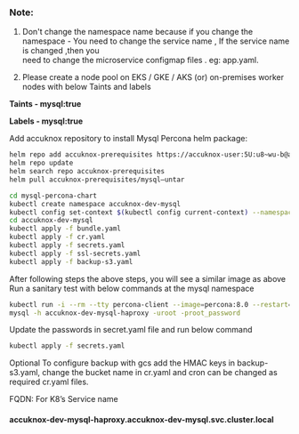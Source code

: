 ### Note:
1. Don't change the namespace name because if you change the namespace - You need to change the service name , If the service name is changed ,then you  
need to change the microservice configmap files . eg: app.yaml.

2. Please create a node pool on EKS / GKE / AKS (or) on-premises worker nodes with below Taints and labels

<b>Taints - mysql:true 

Labels - mysql:true</b>

Add accuknox repository to install  Mysql Percona helm package:
```sh
helm repo add accuknox-prerequisites https://accuknox-user:5U:u8~wu-b@agents.accuknox.com/repository/accuknox-prerequisites
helm repo update
helm search repo accuknox-prerequisites
helm pull accuknox-prerequisites/mysql—untar
```
```sh
cd mysql-percona-chart
kubectl create namespace accuknox-dev-mysql
kubectl config set-context $(kubectl config current-context) --namespace=accuknox-dev-mysql 
cd accuknox-dev-mysql 
kubectl apply -f bundle.yaml
kubectl apply -f cr.yaml
kubectl apply -f secrets.yaml 
kubectl apply -f ssl-secrets.yaml 
kubectl apply -f backup-s3.yaml
```

After following steps the above steps, you will see a similar image as above 
Run a sanitary test with below commands at the mysql namespace

```sh
kubectl run -i --rm --tty percona-client --image=percona:8.0 --restart=Never -- bash -il
mysql -h accuknox-dev-mysql-haproxy -uroot -proot_password
```

Update the passwords in secret.yaml file and run below command

```sh
kubectl apply -f secrets.yaml
```
Optional To configure backup with gcs add the HMAC keys in backup-s3.yaml, change the bucket name in cr.yaml and cron can be changed as required cr.yaml files.

FQDN: For K8’s Service name

#### accuknox-dev-mysql-haproxy.accuknox-dev-mysql.svc.cluster.local